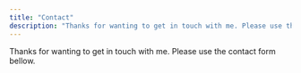 ```yaml
---
title: "Contact"
description: "Thanks for wanting to get in touch with me. Please use the contact form bellow."
---
```


Thanks for wanting to get in touch with me. Please use the contact form bellow.
